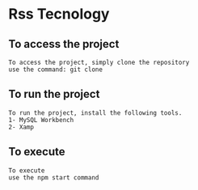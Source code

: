 # Rss Tecnology

## To access the project

```
To access the project, simply clone the repository
use the command: git clone
```

## To run the project
```
To run the project, install the following tools.
1- MySQL Workbench
2- Xamp
```
## To execute
```
To execute
use the npm start command
```
